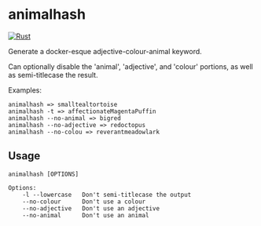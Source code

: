 # animalhash

[![Rust](https://github.com/ChrisDavison/animalhash/actions/workflows/rust.yml/badge.svg)](https://github.com/ChrisDavison/animalhash/actions/workflows/rust.yml)

Generate a docker-esque adjective-colour-animal keyword.

Can optionally disable the 'animal', 'adjective', and 'colour' portions, as well
as semi-titlecase the result.

Examples:

    animalhash => smalltealtortoise
    animalhash -t => affectionateMagentaPuffin
    animalhash --no-animal => bigred
    animalhash --no-adjective => redoctopus
    animalhash --no-colou => reverantmeadowlark

## Usage

    animalhash [OPTIONS]

    Options:
        -l --lowercase   Don't semi-titlecase the output
        --no-colour      Don't use a colour
        --no-adjective   Don't use an adjective
        --no-animal      Don't use an animal
